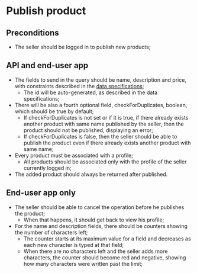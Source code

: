 # Publish product

## Preconditions

- The seller should be logged in to publish new products;

## API and end-user app

- The fields to send in the query should be name, description and price, with constraints described in the [data specifications](../Main.md);
  - The id will be auto-generated, as described in the data specifications;
- There will be also a fourth optional field, checkForDuplicates, boolean, which should be true by default;
  - If checkForDuplicates is not set or if it is true, if there already exists another product with same name published by the seller, then the product should not be published, displaying an error;
  - If checkForDuplicates is false, then the seller should be able to publish the product even if there already exists another product with same name;
- Every product must be associated with a profile;
  - All products should be associated only with the profile of the seller currently logged in;
- The added product should always be returned after published.

## End-user app only

- The seller should be able to cancel the operation before he publishes the product;
  - When that happens, it should get back to view his profile;
- For the name and description fields, there should be counters showing the number of characters left;
  - The counter starts at its maximum value for a field and decreases as each new character is typed at that field;
  - When there are no characters left and the seller adds more characters, the counter should become red and negative, showing how many characters were written past the limit;
